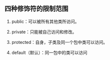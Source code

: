 ## 四种修饰符的限制范围

1. public：可以被所有其他类所访问。

2. private：只能被自己访问和修改。

3. protected：自身，子类及同一个包中类可以访问。

4. default（默认）：同一包中的类可以访问